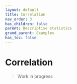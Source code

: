 ```yaml
---
layout: default
title: Correlation
nav_order: 3
has_children: false
parent: Descriptive statistics
grand_parent: Examples
has_toc: false
---
```

# Correlation

> Work in progress




<!-- Generated with mdsplit: https://github.com/alandefreitas/mdsplit -->
